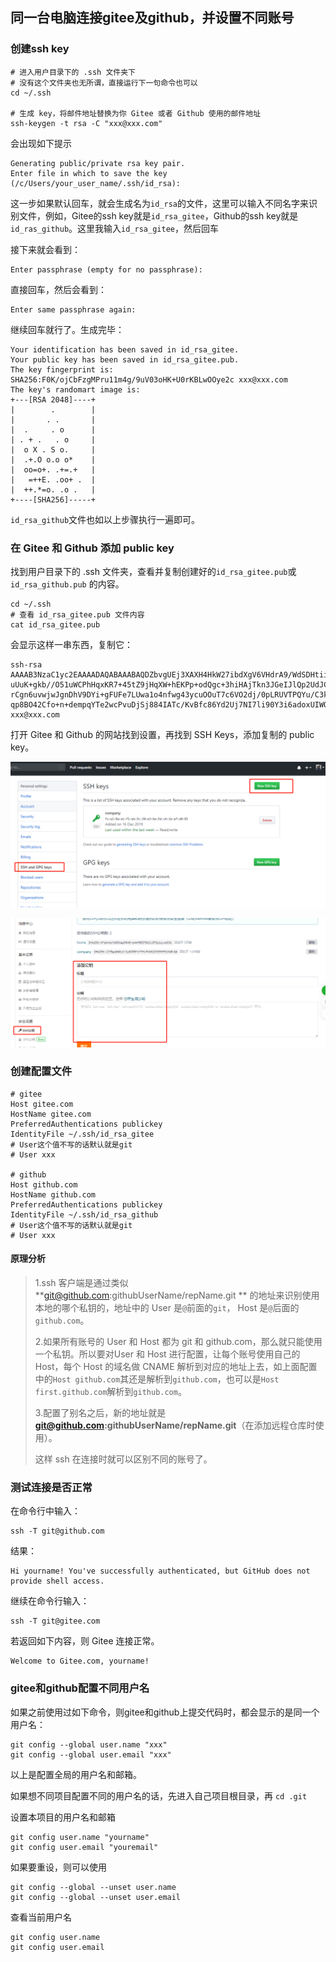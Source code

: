 ## 同一台电脑连接gitee及github，并设置不同账号

### 创建ssh key

	# 进入用户目录下的 .ssh 文件夹下
	# 没有这个文件夹也无所谓，直接运行下一句命令也可以
	cd ~/.ssh
	
	# 生成 key，将邮件地址替换为你 Gitee 或者 Github 使用的邮件地址
	ssh-keygen -t rsa -C "xxx@xxx.com"

会出现如下提示

	Generating public/private rsa key pair.
	Enter file in which to save the key (/c/Users/your_user_name/.ssh/id_rsa): 

这一步如果默认回车，就会生成名为`id_rsa`的文件，这里可以输入不同名字来识别文件，例如，Gitee的ssh key就是`id_rsa_gitee`，Github的ssh key就是`id_ras_github`。这里我输入`id_rsa_gitee`，然后回车

接下来就会看到：

	Enter passphrase (empty for no passphrase):

直接回车，然后会看到：

	Enter same passphrase again:

继续回车就行了。生成完毕：

	Your identification has been saved in id_rsa_gitee.
	Your public key has been saved in id_rsa_gitee.pub.
	The key fingerprint is:
	SHA256:F0K/ojCbFzgMPru11m4g/9uV03oHK+U0rKBLwOOye2c xxx@xxx.com
	The key's randomart image is:
	+---[RSA 2048]----+
	|        .        |
	|       . .       |
	|  .     . o      |
	| . + .   . o     |
	|  o X . S o.     |
	|  .+.O o.o o*    |
	|  oo=o+. .+=.+   |
	|   =++E. .oo+ .  |
	|  ++.*=o. .o .   |
	+----[SHA256]-----+

`id_rsa_github`文件也如以上步骤执行一遍即可。

### 在 Gitee 和 Github 添加 public key

找到用户目录下的 .ssh 文件夹，查看并复制创建好的`id_rsa_gitee.pub`或`id_rsa_github.pub` 的内容。

	cd ~/.ssh
	# 查看 id_rsa_gitee.pub 文件内容
	cat id_rsa_gitee.pub

会显示这样一串东西，复制它：

	ssh-rsa AAAAB3NzaC1yc2EAAAADAQABAAABAQDZbvgUEj3XAXH4HkW27ibdXgV6VHdrA9/WdSDHtiiC55mjPvxj3OtPxIbpeJmhWyHiJWR6
	uUuK+gkb//O51uWCPhHqxKR7+45tZ9jHqXW+hEKPp+odQgc+3hiHAjTkn3JGeIJlQp2UdJCDHBrp+kcgVeg91+y7cU3ufaUQ/hpD
	rCgn6uvwjwJgnDhV9DYi+gFUFe7LUwa1o4nfwg43ycuOOuT7c6VO2dj/0pLRUVTPQYu/C3kaaPVedir7mKIu/dM6Ec44bhYTp1Dq
	qp8BO42Cfo+n+dempqYTe2wcPvuDjSj884IATc/KvBfc86Yd2Uj7NI7li90Y3i6adoxUIWQh xxx@xxx.com

打开 Gitee 和 Github 的网站找到设置，再找到 SSH Keys，添加复制的 public key。

![Github上ssh key添加](Git-img/1.png)


![Gitee上ssh key添加](Git-img/2.png)

### 创建配置文件

	# gitee
	Host gitee.com
	HostName gitee.com
	PreferredAuthentications publickey
	IdentityFile ~/.ssh/id_rsa_gitee
	# User这个值不写的话默认就是git
	# User xxx 

	# github
	Host github.com
	HostName github.com
	PreferredAuthentications publickey
	IdentityFile ~/.ssh/id_rsa_github
	# User这个值不写的话默认就是git
	# User xxx


#### 原理分析

> 1.ssh 客户端是通过类似 **git@github.com:githubUserName/repName.git ** 的地址来识别使用本地的哪个私钥的，地址中的 User 是`@`前面的`git`， Host 是`@`后面的`github.com`。
> 
> 2.如果所有账号的 User 和 Host 都为 git 和 github.com，那么就只能使用一个私钥。所以要对User 和 Host 进行配置，让每个账号使用自己的 Host，每个 Host 的域名做 CNAME 解析到对应的地址上去，如上面配置中的`Host github.com`其还是解析到`github.com`，也可以是`Host first.github.com`解析到`github.com`。
> 
> 3.配置了别名之后，新的地址就是**git@github.com:githubUserName/repName.git**（在添加远程仓库时使用）。
> 
> 这样 ssh 在连接时就可以区别不同的账号了。

### 测试连接是否正常

在命令行中输入：

	ssh -T git@github.com

结果：

	Hi yourname! You've successfully authenticated, but GitHub does not provide shell access.

继续在命令行输入：

	ssh -T git@gitee.com

若返回如下内容，则 Gitee 连接正常。

	Welcome to Gitee.com, yourname!

### gitee和github配置不同用户名

如果之前使用过如下命令，则gitee和github上提交代码时，都会显示的是同一个用户名：

	git config --global user.name "xxx"
	git config --global user.email "xxx"

以上是配置全局的用户名和邮箱。

如果想不同项目配置不同的用户名的话，先进入自己项目根目录，再 `cd .git`

设置本项目的用户名和邮箱

	git config user.name "yourname"
	git config user.email "youremail"

如果要重设，则可以使用

	git config --global --unset user.name
	git config --global --unset user.email

查看当前用户名

	git config user.name
	git config user.email



